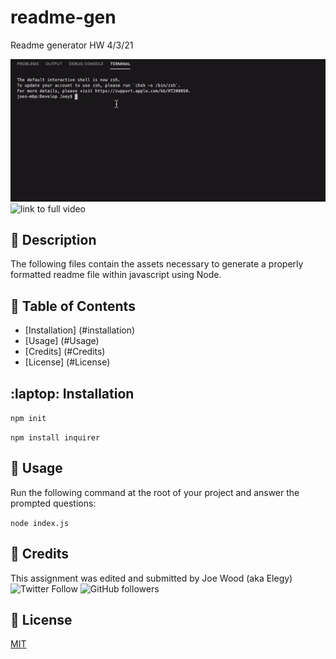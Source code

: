 # readme-gen
Readme generator HW 4/3/21

![readme gif](https://github.com/xxelegyxx/readme-gen/blob/main/readme-gif.gif)
![link to full video]()

## :newspaper: Description 
The following files contain the assets necessary to generate a properly formatted readme file within javascript using Node.

## :bookmark_tabs: Table of Contents 

* [Installation] (#installation)
* [Usage] (#Usage)
* [Credits] (#Credits)
* [License] (#License)

## :laptop: Installation  
  
`npm init`
  
`npm install inquirer`

## :floppy_disk: Usage
Run the following command at the root of your project and answer the prompted questions:
  
`node index.js`

## :card_index: Credits 

This assignment was edited and submitted by Joe Wood (aka Elegy) <br>
<img alt="Twitter Follow" src="https://img.shields.io/twitter/follow/xx_elegy_xx_?label=Elegy&style=social">
<img alt="GitHub followers" src="https://img.shields.io/github/followers/xxelegyxx?label=Follow&style=social">

## :ticket: License 

[MIT](https://choosealicense.com/licenses/mit/)
